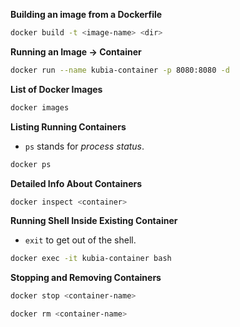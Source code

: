 **Building an image from a Dockerfile**
```bash
docker build -t <image-name> <dir>
```

**Running an Image -> Container**
```bash
docker run --name kubia-container -p 8080:8080 -d
```

**List of Docker Images**
```bash
docker images
```

**Listing Running Containers**
- `ps` stands for _process status_.

```bash
docker ps
```

**Detailed Info About Containers**
```bash
docker inspect <container>
```

**Running Shell Inside Existing Container**
- `exit` to get out of the shell.
```bash
docker exec -it kubia-container bash
```


**Stopping and Removing Containers**
```bash
docker stop <container-name>
```

```bash
docker rm <container-name>
```

